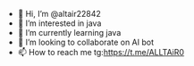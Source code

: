 - 👋 Hi, I’m @altair22842
- 👀 I’m interested in java
- 🌱 I’m currently learning java
- 💞️ I’m looking to collaborate on AI bot
- 📫 How to reach me tg:https://t.me/ALLTAiR0


<!---
altair22842/altair22842 is a ✨ special ✨ repository because its `README.md` (this file) appears on your GitHub profile.
You can click the Preview link to take a look at your changes.
--->
